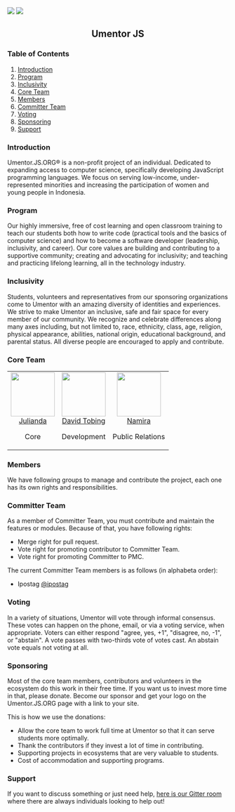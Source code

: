 <img src="https://firebasestorage.googleapis.com/v0/b/ship-core.appspot.com/o/umentor-website-material%2Fumentor-snow.svg?alt=media&token=2e937e54-91ce-4264-83ea-969b8be7270b">

<a href="https://gitter.im/umentorjs/community">
		<img src="https://badges.gitter.im/umentorjs/umentorjs.svg">
	</a>

<h2 align="center">Umentor JS</h2>
<h3 align="left">Table of Contents</h3>

1. [Introduction](#introduction)
2. [Program](#program)
3. [Inclusivity](#inclusivity)
4. [Core Team](#core-team)
5. [Members](#members)
6. [Committer Team](#committer-team)
7. [Voting](#voting)
8. [Sponsoring](#sponsoring)
9. [Support](#support)

<h3 align="left">Introduction</h3>

Umentor.JS.ORG® is a non-profit project of an individual. Dedicated to expanding access to computer science, specifically developing JavaScript programming languages. We focus on serving low-income, under-represented minorities and increasing the participation of women and young people in Indonesia.

<h3 align="left">Program</h3>

Our highly immersive, free of cost learning and open classroom training to teach our students both how to write code (practical tools and the basics of computer science) and how to become a software developer (leadership, inclusivity, and career). Our core values ​​are building and contributing to a supportive community; creating and advocating for inclusivity; and teaching and practicing lifelong learning, all in the technology industry.

<h3 align="left">Inclusivity</h3>

Students, volunteers and representatives from our sponsoring organizations come to Umentor with an amazing diversity of identities and experiences. We strive to make Umentor an inclusive, safe and fair space for every member of our community. We recognize and celebrate differences along many axes including, but not limited to, race, ethnicity, class, age, religion, physical appearance, abilities, national origin, educational background, and parental status. All diverse people are encouraged to apply and contribute.

<h3 align="left">Core Team</h3>

<table>
  <tbody>
    <tr>
      <td align="center" valign="top">
        <img width="100" height="100" src="https://github.com/andae.png?s=100">
        <br>
        <a href="https://github.com/andae">Julianda</a>
        <p>Core</p>
      </td>
      <td align="center" valign="top">
        <img width="100" height="100" src="https://github.com/fvdavid.png?s=100">
        <br>
        <a href="https://github.com/fvdavid">David Tobing</a>
        <p>Development</p>  
      </td>
      <td align="center" valign="top">
        <img width="100" height="100" src="https://github.com/inamira.png?s=100">
        <br>
        <a href="https://github.com/inamira">Namira</a>
        <p>Public Relations</p>
      </td>
     </tr>
  </tbody>
</table>


<h3 align="left">Members</h3>

We have following groups to manage and contribute the project, each one has its own rights and responsibilities.

<h3 align="left">Committer Team</h3>

As a member of Committer Team, you must contribute and maintain the features or modules. Because of that, you have following rights:
- Merge right for pull request.
- Vote right for promoting contributor to Committer Team.
- Vote right for promoting Committer to PMC.

The current Committer Team members is as follows (in alphabeta order):
- Ipostag [@ipostag](https://github.com/ipostag)


<h3 align="left">Voting</h3>

In a variety of situations, Umentor will vote through informal consensus. These votes can happen on the phone, email, or via a voting service, when appropriate. Voters can either respond "agree, yes, +1", "disagree, no, -1", or "abstain". A vote passes with two-thirds vote of votes cast. An abstain vote equals not voting at all.


<h3 align="left">Sponsoring</h3>

Most of the core team members, contributors and volunteers in the ecosystem do this work in their free time. If you want us to invest more time in that, please donate. Become our sponsor and get your logo on the Umentor.JS.ORG page with a link to your site.

This is how we use the donations:

- Allow the core team to work full time at Umentor so that it can serve students more optimally.
- Thank the contributors if they invest a lot of time in contributing.
- Supporting projects in ecosystems that are very valuable to students.
- Cost of accommodation and supporting programs.

<h3 align="left">Support</h3>

If you want to discuss something or just need help, [here is our Gitter room](https://gitter.im/umentorjs/community) where there are always individuals looking to help out!

